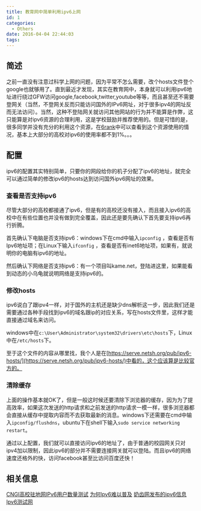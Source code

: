 ```yaml
---
title: 教育网中简单利用ipv6上网
id: 1
categories:
  - Others
date: 2016-04-04 22:44:03
tags:
---
```


## 简述

之前一直没有注意过科学上网的问题，因为平常不怎么需要，改个hosts文件登个google也就够用了。直到最近才发现，其实在教育网中，本身就可以利用ipv6地址进行绕过GFW访问google,facebook,twitter,youtube等等，而且甚至还不需要登网关（当然，不登网关反而只能访问国外的IPv6网址，对于很多ipv4的网址反而无法访问）。当然，这种不登陆网关就访问其他网站的行为并不能算是作弊，这只能算是对ipv6资源的合理利用，这是学校鼓励并推荐使用的。但是可惜的是，很多同学并没有充分的利用这个资源，在[6rank](http://6rank.edu.cn/tongji2.php)中可以查看到这个资源使用的情况，基本上大部分的高校对ipv6的使用率都不到1%。。。

## 配置

ipv6的配置其实特别简单，只要你的网段给你的机子分配了ipv6的地址，就完全可以通过简单的修改ipv6的hosts达到访问国外ipv6网址的效果。


### 查看是否支持ipv6

尽管大部分的高校都接通了ipv6，但是有的高校还没有接入，而且接入ipv6的高校中在有些位置也并没有做到完全覆盖，因此还是要先确认下首先要支持ipv6再行折腾。

首先确认下电脑是否支持ipv6：windows下在cmd中输入`ipconfig` ，查看是否有Ipv6地址项；在Linux下输入`ifconfig` ，查看是否有inet6地址项，如果有，就说明你的电脑有ipv6的地址。

然后确认下网络是否支持ipv6：有一个项目叫kame.net，登陆进这里，如果能看到动态的小乌龟就说明网络是支持ipv6的。

### 修改hosts

ipv6说白了跟ipv4一样，对于国外的主机还是缺少dns解析这一步，因此我们还是需要通过各种手段找到ipv6的域名跟ip的对应关系，写在hosts文件里，这样才能直接通过域名来访问。

windows中在`c:\User\Administrator\system32\drivers\etc\hosts`下，Linux中在`/etc/hosts`下。

至于这个文件的内容从哪里找，我个人是在[https://serve.netsh.org/pub/ipv6-hosts/](https://serve.netsh.org/pub/ipv6-hosts/)中看的，这个应该算是比较官方的。

### 清除缓存

上面的操作基本就OK了，但是一般这时候还要清除下浏览器的缓存，因为为了提高效率，如果这次发送的http请求和之前发送的http请求一模一样，很多浏览器都会直接从缓存中提取内容而不去获取最新的消息。windows下还需要在cmd中输入`ipconfig/flushdns`，ubuntu下在shell下输入`sudo service networking restart`。


通过以上配置，我们就可以直接访问ipv6的地址了，由于普通的校园网关只对ipv4加以限制，因此ipv6的部分并不需要连接网关就可以登陆。而且ipv6的网络速度还格外的快，访问facebook甚至比访问百度还快！

## 相关信息

[CNGI高校驻地网IPv6用户数量测试](http://6rank.edu.cn/)
[为何Ipv6难以普及](http://pcedu.pconline.com.cn/671/6712896_2.html)
[奶齿网发布的ipv6信息](https://serve.netsh.org/pub/ipv6-hosts/)
[Ipv6测试网](http://ipv6-test.com/)

